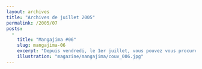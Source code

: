 ```yaml
---
layout: archives
title: "Archives de juillet 2005"
permalink: /2005/07
posts:
  -
    title: "Mangajima #06"
    slug: mangajima-06
    excerpt: "Depuis vendredi, le 1er juillet, vous pouvez vous procurer chez tous vos marchands de journaux le numéro 6 de Mangajima. Au programme cette fois-ci :- Le Nouvel Angyo Onshi- Nekomajin Z- Un dossier très fourni sur les Mecha- .hack//SIGN- Un article très pertinent sur les horaires de train des compagnies japonaises qui nous fait apprécier la SNCF"
    illustration: "magazine/mangajima/couv_006.jpg"
---
```


